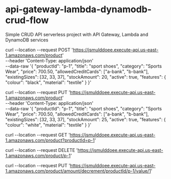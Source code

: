 # api-gateway-lambda-dynamodb-crud-flow
Simple CRUD API serverless project with API Gateway, Lambda and DynamoDB services

curl --location --request POST 'https://jsmulddoee.execute-api.us-east-1.amazonaws.com/product' \
--header 'Content-Type: application/json' \
--data-raw '{
    "productId": "p-1",
    "title": "sport shoes",
    "category": "Sports Wear",
    "price": 700.50,
    "allowedCreditCards": ["a-bank", "b-bank"],
    "existingSizes": [32, 33, 37],
    "stockAmount": 20,
    "active": true,
    "features": {
        "colour": "black",
        "material": "textile"
    }
}'


curl --location --request PUT 'https://jsmulddoee.execute-api.us-east-1.amazonaws.com/product' \
--header 'Content-Type: application/json' \
--data-raw '{
    "productId": "p-1",
    "title": "sport shoes",
    "category": "Sports Wear",
    "price": 700.50,
    "allowedCreditCards": ["a-bank", "b-bank"],
    "existingSizes": [32, 33, 37],
    "stockAmount": 25,
    "active": true,
    "features": {
        "colour": "white",
        "material": "textile"
    }
}'


curl --location --request GET 'https://jsmulddoee.execute-api.us-east-1.amazonaws.com/product?productId=p-1'


curl --location --request DELETE 'https://jsmulddoee.execute-api.us-east-1.amazonaws.com/product/p-1'

curl --location --request PUT 'https://jsmulddoee.execute-api.us-east-1.amazonaws.com/product/amount/decrement/productId/p-1/value/1'